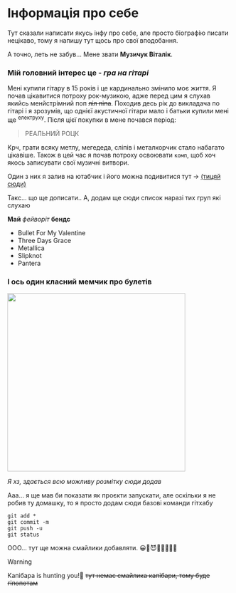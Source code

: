 # Інформація про себе
Тут сказали написати якусь інфу про себе, але просто біографію писати нецікаво, тому я напишу тут щось про свої вподобання.

А точно, леть не забув... Мене звати **Музичук Віталік**.
### Мій головний інтерес це - *гра на гітарі*
Мені купили гітару в 15 років і це кардинально змінило моє життя. Я почав цікавитися потроху рок-музикою, адже перед цим я слухав якийсь менйстрімний поп ~~ліл піпа~~.
Походив десь рік до викладача по гітарі і я зрозумів, що однієї акустичної гітари мало і батьки купили мені ще <sup>електруху</sup>.
Після цієї покупки в мене почався період:
> РЕАЛЬНИЙ РОЦК

Крч, грати всяку метлу, мегедеда, сліпів і металкорчик стало набагато цікавіше. Також в цей час я почав потроху освоювати `комп`, щоб хоч якось записувати свої музичні витвори.

Один з них я залив на ютабчик і його можна подивитися тут -> [(тицяй сюди)](https://youtu.be/2YXijuM5lVM)

Такс... що ще дописати.. А, додам ще сюди список наразі тих груп які слухаю

**Май** _фейворіт_ **бендс**
- Bullet For My Valentine
- Three Days Grace
- Metallica
- Slipknot
- Pantera 

### І ось один класний мемчик про булетів
<img width="400px" src="https://imgb.ifunny.co/images/cfbc380b494ef375722b1659a0c11ee156604dd8440c3570f1e1c6294c80cac3_1.jpg">

_Я хз, здається всю можливу розмітку сюди додав_

Ааа... я ще мав би показати як проєкти запускати, але оскільки я не робив ту домашку, то я просто додам сюди базові команди гітхабу
```
git add *
git commit -m
git push -u
git status
```

ООО... тут ще можна смайлики добавляти. :grinning::face_with_head_bandage::smiling_imp::poop::kiss::muscle::guitar::briefcase:


> [!WARNING]
> Капібара is hunting you!:hippopotamus: ~~тут немає смайлика капібари, тому буде гіпопотам~~